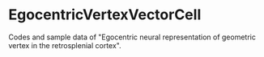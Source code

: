 # EgocentricVertexVectorCell
Codes and sample data of "Egocentric neural representation of geometric vertex in the retrosplenial cortex".
